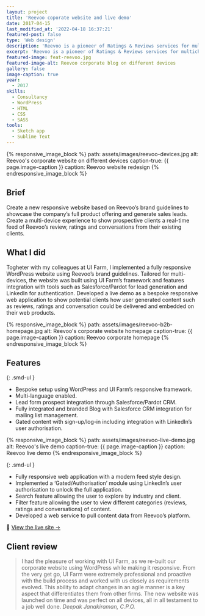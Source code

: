 ```yaml
---
layout: project
title: 'Reevoo coporate website and live demo'
date: 2017-04-15
last_modified_at: '2022-04-18 16:37:21'
featured-post: false
type: 'Web design'
description: 'Reevoo is a pioneer of Ratings & Reviews services for multichannel brands and retailers.'
excerpt: 'Reevoo is a pioneer of Ratings & Reviews services for multichannel brands and retailers.'
featured-image: feat-reevoo.jpg
featured-image-alt: Reevoo corporate blog on different devices
gallery: false
image-caption: true
year: 
  - 2017
skills:
  - Consultancy
  - WordPress
  - HTML
  - CSS
  - SASS
tools:
  - Sketch app
  - Sublime Text
---
```

{% responsive_image_block %}
  path: assets/images/reevoo-devices.jpg
  alt: Reevoo's corporate website on different devices
  caption-true: {{ page.image-caption }}
  caption: Reevoo website redesign
{% endresponsive_image_block %}

## Brief
Create a new responsive website based on Reevoo’s brand guidelines to showcase the company’s full product offering and generate sales leads. Create a multi-device experience to show prospective clients a real-time feed of Reevoo’s review, ratings and conversations from their existing clients. 

## What I did
Togheter with my colleagues at UI Farm, I implemented a fully responsive WordPress website using Reevoo’s brand guidelines. Tailored for multi-devices, the website was built using UI Farm’s framework and features integration with tools such as Salesforce/Pardot for lead generation and LinkedIn for authentication. Developed a live demo as a bespoke responsive web application to show potential clients how user generated content such as reviews, ratings and conversation could be delivered and embedded on their web products.

{% responsive_image_block %}
  path: assets/images/reevoo-b2b-homepage.jpg
  alt: Reevoo's corporate website homepage
  caption-true: {{ page.image-caption }}
  caption: Reevoo corporate homepage
{% endresponsive_image_block %}

## Features

{: .smd-ul }
- Bespoke setup using WordPress and UI Farm’s responsive framework.
- Multi-language enabled.
- Lead form prospect integration through Salesforce/Pardot CRM.
- Fully integrated and branded Blog with Salesforce CRM integration for mailing list management.
- Gated content with sign-up/log-in including integration with LinkedIn’s user authorisation.

{% responsive_image_block %}
  path: assets/images/reevoo-live-demo.jpg
  alt: Reevoo's live demo
  caption-true: {{ page.image-caption }}
  caption: Reevoo live demo
{% endresponsive_image_block %}

{: .smd-ul }
- Fully responsive web application with a modern feed style design.
- Implemented a ‘Gated/Authorisation’ module using LinkedIn’s user authorisation to unlock the full application.
- Search feature allowing the user to explore by industry and client.
- Filter feature allowing the user to view different categories (reviews, ratings and conversations) of content.
- Developed a web service to pull content data from Reevoo’s platform.

<div class="my-5 py-3">
  <p class="fs-2 text-center">🔗 <a href="https://www.reevoo.com">View the live site&nbsp;→</a></p>
</div>

## Client review

> I had the pleasure of working with UI Farm, as we re-built our corporate website using WordPress while making it responsive. From the very get go, UI Farm were extremely professional and proactive with the build process and worked with us closely as requirements evolved. This ability to adapt changes in an agile manner is a key aspect that differentiates them from other firms. The new website was launched on time and was perfect on all devices, all in all testament to a job well done.
<cite>Deepak Janakiraman, C.P.O.</cite>